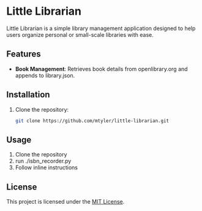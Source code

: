 # Little Librarian

Little Librarian is a simple library management application designed to help users organize personal or small-scale libraries with ease.

## Features

- **Book Management**: Retrieves book details from openlibrary.org and appends to library.json.

## Installation

1. Clone the repository:
    ```bash
    git clone https://github.com/mtyler/little-librarian.git
    ```

## Usage

1. Clone the repository
2. run ./isbn_recorder.py
3. Follow inline instructions

## License

This project is licensed under the [MIT License](LICENSE).

